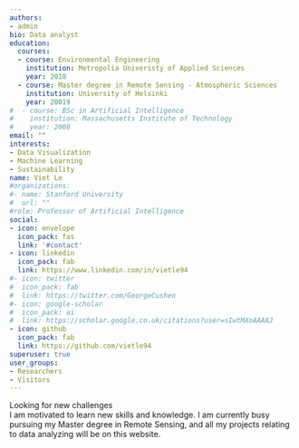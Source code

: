 ```yaml
---
authors:
- admin
bio: Data analyst
education:
  courses:
  - course: Environmental Engineering
    institution: Metropolia Univeristy of Applied Sciences
    year: 2018
  - course: Master degree in Remote Sensing - Atmospheric Sciences
    institution: University of Helsinki
    year: 20019
#  - course: BSc in Artificial Intelligence
#    institution: Massachusetts Institute of Technology
#    year: 2008
email: ""
interests:
- Data Visualization
- Machine Learning
- Sustainability
name: Viet Le
#organizations:
#- name: Stanford University
#  url: ""
#role: Professor of Artificial Intelligence
social:
- icon: envelope
  icon_pack: fas
  link: '#contact'
- icon: linkedin
  icon_pack: fab
  link: https://www.linkedin.com/in/vietle94  
#- icon: twitter
#  icon_pack: fab
#  link: https://twitter.com/GeorgeCushen
#- icon: google-scholar
#  icon_pack: ai
#  link: https://scholar.google.co.uk/citations?user=sIwtMXoAAAAJ
- icon: github
  icon_pack: fab
  link: https://github.com/vietle94
superuser: true
user_groups:
- Researchers
- Visitors
---
```

Looking for new challenges <br>
I am motivated to learn new skills and knowledge. I am currently busy pursuing my Master degree in Remote Sensing, and all my projects relating to data analyzing will be on this website.
